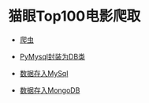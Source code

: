 # 猫眼Top100电影爬取

- [爬虫](猫眼Top100爬虫.ipynb)

- [PyMysql封装为DB类](mysql_db.ipynb)

- [数据存入MySql](存入MySQL.ipynb)

- [数据存入MongoDB](存入MongoDB.ipynb)

  